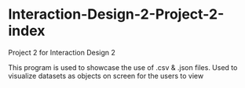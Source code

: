 # Interaction-Design-2-Project-2-index


Project 2 for Interaction Design 2 

This program is used to showcase the use of .csv & .json files.
Used to visualize datasets as objects on screen for the users to
view 
